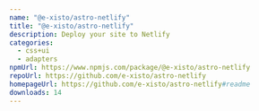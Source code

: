 ```yaml
---
name: "@e-xisto/astro-netlify"
title: "@e-xisto/astro-netlify"
description: Deploy your site to Netlify
categories:
  - css+ui
  - adapters
npmUrl: https://www.npmjs.com/package/@e-xisto/astro-netlify
repoUrl: https://github.com/e-xisto/astro-netlify
homepageUrl: https://github.com/e-xisto/astro-netlify#readme
downloads: 14
---
```

